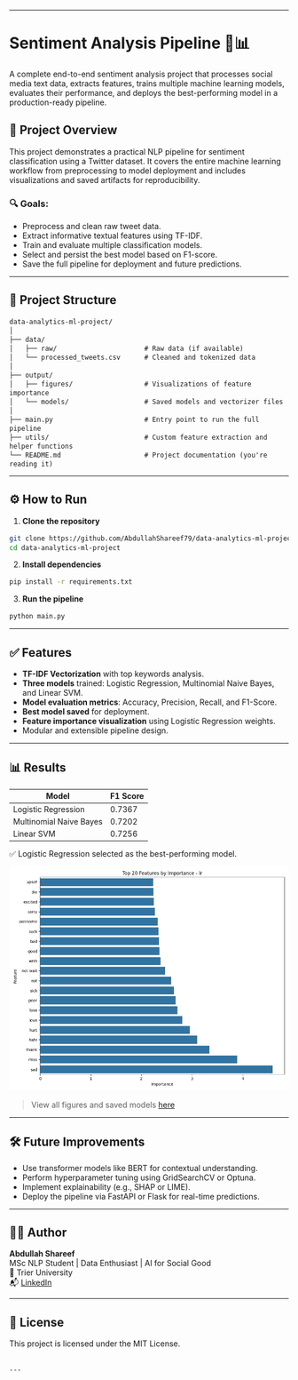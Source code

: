 
---


# Sentiment Analysis Pipeline 🧠📊

A complete end-to-end sentiment analysis project that processes social media text data, extracts features, trains multiple machine learning models, evaluates their performance, and deploys the best-performing model in a production-ready pipeline.

## 🚀 Project Overview

This project demonstrates a practical NLP pipeline for sentiment classification using a Twitter dataset. It covers the entire machine learning workflow from preprocessing to model deployment and includes visualizations and saved artifacts for reproducibility.

### 🔍 Goals:
- Preprocess and clean raw tweet data.
- Extract informative textual features using TF-IDF.
- Train and evaluate multiple classification models.
- Select and persist the best model based on F1-score.
- Save the full pipeline for deployment and future predictions.

---

## 📁 Project Structure

```
data-analytics-ml-project/
│
├── data/
│   ├── raw/                      # Raw data (if available)
│   └── processed_tweets.csv      # Cleaned and tokenized data
│
├── output/
│   ├── figures/                  # Visualizations of feature importance
│   └── models/                   # Saved models and vectorizer files
│
├── main.py                       # Entry point to run the full pipeline
├── utils/                        # Custom feature extraction and helper functions
└── README.md                     # Project documentation (you're reading it)
```

---

## ⚙️ How to Run

1. **Clone the repository**

```bash
git clone https://github.com/AbdullahShareef79/data-analytics-ml-project.git
cd data-analytics-ml-project
```

2. **Install dependencies**

```bash
pip install -r requirements.txt
```

3. **Run the pipeline**

```bash
python main.py
```

---

## ✅ Features

- **TF-IDF Vectorization** with top keywords analysis.
- **Three models** trained: Logistic Regression, Multinomial Naive Bayes, and Linear SVM.
- **Model evaluation metrics**: Accuracy, Precision, Recall, and F1-Score.
- **Best model saved** for deployment.
- **Feature importance visualization** using Logistic Regression weights.
- Modular and extensible pipeline design.

---

## 📊 Results

| Model                  | F1 Score |
|------------------------|----------|
| Logistic Regression    | 0.7367   |
| Multinomial Naive Bayes| 0.7202   |
| Linear SVM             | 0.7256   |

✅ Logistic Regression selected as the best-performing model.

![Feature Importance](./output/figures/lr_feature_importance.png)

> View all figures and saved models [here](https://github.com/AbdullahShareef79/data-analytics-ml-project/tree/main/output)

---

## 🛠 Future Improvements

- Use transformer models like BERT for contextual understanding.
- Perform hyperparameter tuning using GridSearchCV or Optuna.
- Implement explainability (e.g., SHAP or LIME).
- Deploy the pipeline via FastAPI or Flask for real-time predictions.

---

## 👨‍💻 Author

**Abdullah Shareef**  
MSc NLP Student | Data Enthusiast | AI for Social Good  
📍 Trier University  
📬 [LinkedIn](https://www.linkedin.com/in/abdullah1shareef/)

---

## 📜 License

This project is licensed under the MIT License.
```

---
